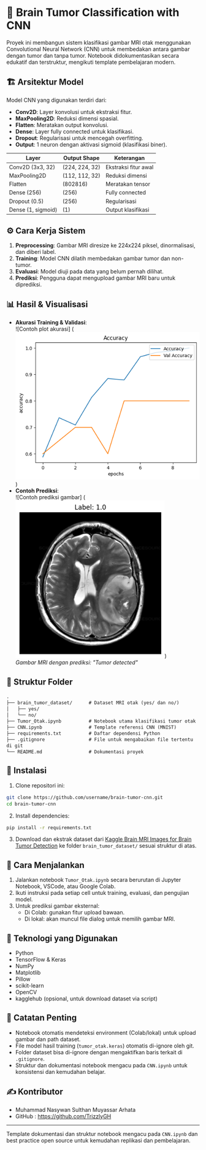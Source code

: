 # 🧠 Brain Tumor Classification with CNN

Proyek ini membangun sistem klasifikasi gambar MRI otak menggunakan Convolutional Neural Network (CNN) untuk membedakan antara gambar dengan tumor dan tanpa tumor. Notebook didokumentasikan secara edukatif dan terstruktur, mengikuti template pembelajaran modern.

## 🏗️ Arsitektur Model

Model CNN yang digunakan terdiri dari:
- **Conv2D**: Layer konvolusi untuk ekstraksi fitur.
- **MaxPooling2D**: Reduksi dimensi spasial.
- **Flatten**: Meratakan output konvolusi.
- **Dense**: Layer fully connected untuk klasifikasi.
- **Dropout**: Regularisasi untuk mencegah overfitting.
- **Output**: 1 neuron dengan aktivasi sigmoid (klasifikasi biner).

| Layer            | Output Shape      | Keterangan                |
|------------------|------------------|---------------------------|
| Conv2D (3x3, 32) | (224, 224, 32)   | Ekstraksi fitur awal      |
| MaxPooling2D     | (112, 112, 32)   | Reduksi dimensi           |
| Flatten          | (802816)         | Meratakan tensor          |
| Dense (256)      | (256)            | Fully connected           |
| Dropout (0.5)    | (256)            | Regularisasi              |
| Dense (1, sigmoid)| (1)             | Output klasifikasi        |

## ⚙️ Cara Kerja Sistem

1. **Preprocessing**: Gambar MRI diresize ke 224x224 piksel, dinormalisasi, dan diberi label.
2. **Training**: Model CNN dilatih membedakan gambar tumor dan non-tumor.
3. **Evaluasi**: Model diuji pada data yang belum pernah dilihat.
4. **Prediksi**: Pengguna dapat mengupload gambar MRI baru untuk diprediksi.

## 📊 Hasil & Visualisasi

- **Akurasi Training & Validasi**:  
  ![Contoh plot akurasi] (![alt text](image.png))
- **Contoh Prediksi**:  
  ![Contoh prediksi gambar] (![alt text](image-1.png))  
  _Gambar MRI dengan prediksi: "Tumor detected"_

## 📁 Struktur Folder

```
.
├── brain_tumor_dataset/      # Dataset MRI otak (yes/ dan no/)
│   ├── yes/
│   └── no/
├── Tumor_Otak.ipynb          # Notebook utama klasifikasi tumor otak
├── CNN.ipynb                 # Template referensi CNN (MNIST)
├── requirements.txt          # Daftar dependensi Python
├── .gitignore                # File untuk mengabaikan file tertentu di git
└── README.md                 # Dokumentasi proyek
```

## 🔧 Instalasi

1. Clone repositori ini:

```bash
git clone https://github.com/username/brain-tumor-cnn.git
cd brain-tumor-cnn
```

2. Install dependencies:

```bash
pip install -r requirements.txt
```

3. Download dan ekstrak dataset dari [Kaggle Brain MRI Images for Brain Tumor Detection](https://www.kaggle.com/datasets/navoneel/brain-mri-images-for-brain-tumor-detection) ke folder `brain_tumor_dataset/` sesuai struktur di atas.

## 🚀 Cara Menjalankan

1. Jalankan notebook `Tumor_Otak.ipynb` secara berurutan di Jupyter Notebook, VSCode, atau Google Colab.
2. Ikuti instruksi pada setiap cell untuk training, evaluasi, dan pengujian model.
3. Untuk prediksi gambar eksternal:
   - Di Colab: gunakan fitur upload bawaan.
   - Di lokal: akan muncul file dialog untuk memilih gambar MRI.

## 🧠 Teknologi yang Digunakan

- Python
- TensorFlow & Keras
- NumPy
- Matplotlib
- Pillow
- scikit-learn
- OpenCV
- kagglehub (opsional, untuk download dataset via script)

## 📝 Catatan Penting

- Notebook otomatis mendeteksi environment (Colab/lokal) untuk upload gambar dan path dataset.
- File model hasil training (`tumor_otak.keras`) otomatis di-ignore oleh git.
- Folder dataset bisa di-ignore dengan mengaktifkan baris terkait di `.gitignore`.
- Struktur dan dokumentasi notebook mengacu pada `CNN.ipynb` untuk konsistensi dan kemudahan belajar.

## ✍️ Kontributor
- Muhammad Nasywan Sulthan Muyassar Arhata
- GitHub : https://github.com/TrizzlyGH

---
Template dokumentasi dan struktur notebook mengacu pada `CNN.ipynb` dan best practice open source untuk kemudahan replikasi dan pembelajaran.